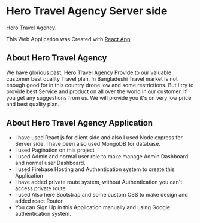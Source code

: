 # Hero Travel Agency Server side

[Hero Travel Agency](https://hero-travel-agency.web.app/).

This Web Application was Created with [React App](https://hero-travel-agency.web.app/).

## About Hero Travel Agency

We have glorious past, Hero Travel Agency Provide to our valuable customer best quality Travel plan. In Bangladeshi Travel market is not enough good for in this country drone low and some restrictions. But I try to provide best Service and product on all over the world in our customer. If you get any suggestions from us. We will provide you it's on very low price and best quality plan.

## About Hero Travel Agency Application

- I have used React js for client side and also I used Node express for Server side. I have been also used MongoDB for database.
- I used Pagination on this project
- I used Admin and normal user role to make manage Admin Dashboard and normal user Dashboard.
- I used Firebase Hosting and Authentication system to create this Application
- I have added private route system, without Authentication you can't access private route
- I used Also here Bootstrap and some custom CSS to make design and added react Router
- You can Sign Up in this Application manually and using Google authentication system.
